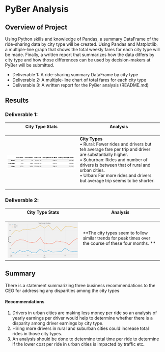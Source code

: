 # PyBer Analysis

## Overview of Project

Using Python skills and knowledge of Pandas, a summary DataFrame of the ride-sharing data by city type will be created. Using Pandas and Matplotlib, a multiple-line graph that shows the total weekly fares for each city type will be made. Finally, a written report that summarizes how the data differs by city type and how those differences can be used by decision-makers at PyBer will be submitted. 

- Deliverable 1: A ride-sharing summary DataFrame by city type
- Deliverable 2: A multiple-line chart of total fares for each city type
- Deliverable 3: A written report for the PyBer analysis (README.md)

## Results

### Deliverable 1: 
| City Type Stats <img width=1000/>  | Analysis <img width=1000/> |
| ------------- | ------------- |
| <img src="https://github.com/HeatherNylander/PyBer_Analysis/blob/main/images/city_type_stats.png" > | **City Types** <br /> 	• Rural: Fewer rides and drivers but teh average fare per trip and driver are substantially higher. <br /> 	• Suburban: Rides and number of drivers is between that of rural and urban cities. <br /> 	• Urban: Far more rides and drivers but average trip seems to be shorter. <br /> <br />|

### Deliverable 2: 
| City Type Stats <img width=1000/>  | Analysis <img width=1000/> |
| ------------- | ------------- |
| <img src="https://github.com/HeatherNylander/PyBer_Analysis/blob/main/images/city_type_graph.png" > | **The city types seem to follow similar trends for peak times over the course of these four months. **  <br /> <br />|


## Summary 
There is a statement summarizing three business recommendations to the CEO for addressing any disparities among the city types
#### Recommendations
1. Drivers in urban cities are making less money per ride so an analysis of yearly earnings per driver would help to determine whether there is a disparity among driver earnings by city type.
2. Hiring more drivers in rural and suburban cities could increase total rides in those city types.
3. An analysis should be done to determine total time per ride to determine if the lower cost per ride in urban cities is impacted by traffic etc. 
